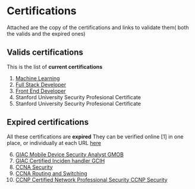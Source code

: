 # Certifications

Attached are the copy of the certifications and links to validate them( both the valids and the expired ones)

## Valids certifications

This is the list of **current certifications**

  1. [Machine Learning](https://graduation.udacity.com/confirm/5H6DR2VH)
  2. [Full Stack Developer](https://graduation.udacity.com/confirm/SJTMAG6K)
  3. [Front End Developer](https://graduation.udacity.com/confirm/CC3KGSDH)
  4. Stanford University Security Profesional Certificate
  5. Stanford University Security Profesional Certificate

## Expired certifications

All these certifications are **expired**
They  can be verified online [1] in one place,  or individually at each URL [here](https://www.youracclaim.com/users/david-gutierrez.38d9e4cb)

  6.  [GIAC Mobile Device Security Analyst GMOB](https://www.youracclaim.com/earner/earned/badge/ce78cded-228f-453a-a199-f54e996b459e)
  7.  [GIAC Certified Inciden handler GCIH](https://www.youracclaim.com/badges/287c877a-26ce-49bf-9768-5cbffd4a1433)
  8.  [CCNA Security](https://www.youracclaim.com/badges/30459488-4047-4857-a782-491457fd8537)
  9.  [CCNA Routing and Switching](https://www.youracclaim.com/badges/44b6650a-5103-420f-a838-b6379795aa9c)
  10. [CCNP Certified Network Professional Security CCNP Security](https://www.youracclaim.com/badges/b9e214b1-a11d-40b1-a508-5ec3f8503e77)

